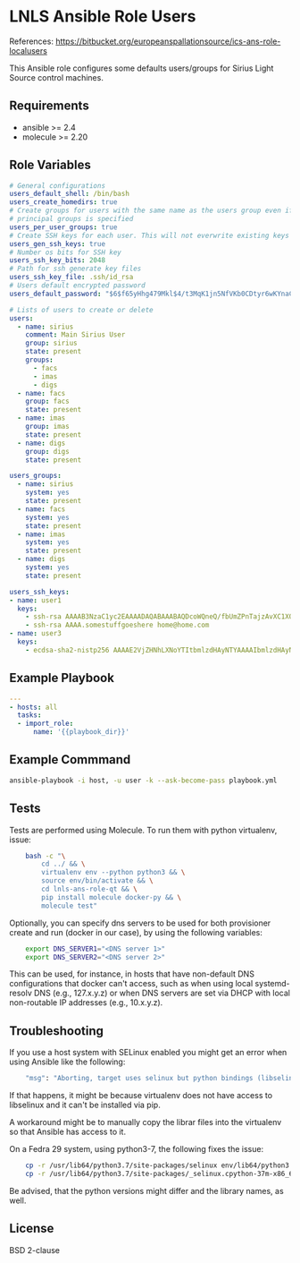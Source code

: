 LNLS Ansible Role Users
=======================

References: https://bitbucket.org/europeanspallationsource/ics-ans-role-localusers

This Ansible role configures some defaults users/groups for Sirius Light Source control machines.

## Requirements

- ansible >= 2.4
- molecule >= 2.20

## Role Variables

```yaml
# General configurations
users_default_shell: /bin/bash
users_create_homedirs: true
# Create groups for users with the same name as the users group even if
# principal groups is specified
users_per_user_groups: true
# Create SSH keys for each user. This will not everwrite existing keys
users_gen_ssh_keys: true
# Number os bits for SSH key
users_ssh_key_bits: 2048
# Path for ssh generate key files
users_ssh_key_file: .ssh/id_rsa
# Users default encrypted password
users_default_password: "$6$f65yHhg479Mkl$4/t3MqK1jn5NfVKb0CDtyr6wKYnaCBQOIAwV8/DG.q1hIOBehICwkhAAM3pGfpLeoRwSgLJKyHa6R/u2vtBn//"

# Lists of users to create or delete
users:
  - name: sirius
    comment: Main Sirius User
    group: sirius
    state: present
    groups:
      - facs
      - imas
      - digs
  - name: facs
    group: facs
    state: present
  - name: imas
    group: imas
    state: present
  - name: digs
    group: digs
    state: present

users_groups:
  - name: sirius
    system: yes
    state: present
  - name: facs
    system: yes
    state: present
  - name: imas
    system: yes
    state: present
  - name: digs
    system: yes
    state: present

users_ssh_keys:
- name: user1
  keys:
    - ssh-rsa AAAAB3NzaC1yc2EAAAADAQABAAABAQDcoWQneQ/fbUmZPnTajzAvXC1XOvhD5+61ZPW8obIZ54OpLcNKyOf4TfceapSAFnKidXv+Z9CZ6foXr2/64bgL43ILvSNUhU2ic4Tzy5ARYJ5o84R61La8/nv5eCQTlgQRTqdW8HVR+xFGNUhG44FqHa+yUXpyadKwIVFYuWQAFZ6qxy2Iwzso229zZa3/jS589aBD/Z83HThttXowYywMqjP68MNnzlb5thpQFkamzXfeziXflGf+mMiiHZHr2NPSOGamgCowqmqRK3Lmq0E1+CIAGzWOuRC0YhW41uu8A09AKScWWb10udPQhkolnwRZxOMXyRQmSAhCV0XrcaBv nope@nowheere.it
    - ssh-rsa AAAA.somestuffgoeshere home@home.com
- name: user3
  keys:
    - ecdsa-sha2-nistp256 AAAAE2VjZHNhLXNoYTItbmlzdHAyNTYAAAAIbmlzdHAyNTYAAABBBBB17LMqtZmwdqXkrlwCMp9fcvRCvi1aU2jd64lmqjQWJoKBSRgRohRCKmcqtBM3nqFHNDnAC2ZBYkEXbRq1F2c= alessio@bradipo
```

## Example Playbook

```yaml
---
- hosts: all
  tasks:
  - import_role:
      name: '{{playbook_dir}}'
```

## Example Commmand

```bash
ansible-playbook -i host, -u user -k --ask-become-pass playbook.yml
```

## Tests

Tests are performed using Molecule. To run them with python virtualenv, issue:

```bash
    bash -c "\
        cd ../ && \
        virtualenv env --python python3 && \
        source env/bin/activate && \
        cd lnls-ans-role-qt && \
        pip install molecule docker-py && \
        molecule test"
```

Optionally, you can specify dns servers to be used for both
provisioner create and run (docker in our case), by using
the following variables:


```bash
    export DNS_SERVER1="<DNS server 1>"
    export DNS_SERVER2="<DNS server 2>"
```

This can be used, for instance, in hosts that have non-default
DNS configurations that docker can't access, such as when
using local systemd-resolv DNS (e.g., 127.x.y.z) or when DNS
servers are set via DHCP with local non-routable IP addresses
(e.g., 10.x.y.z).

## Troubleshooting

If you use a host system with SELinux enabled you might get an error when using
Ansible like the following:

```bash
    "msg": "Aborting, target uses selinux but python bindings (libselinux-python) aren't installed!"
```

If that happens, it might be because virtualenv does not have access to libselinux
and it can't be installed via pip.

A workaround might be to manually copy the librar files into the virtualenv
so that Ansible has access to it.

On a Fedra 29 system, using python3-7, the following fixes the issue:

```bash
    cp -r /usr/lib64/python3.7/site-packages/selinux env/lib64/python3.7/site-packages/
    cp -r /usr/lib64/python3.7/site-packages/_selinux.cpython-37m-x86_64-linux-gnu.so env/lib64/python3.7/site-packages/
```

Be advised, that the python versions might differ and the library names, as well.

## License

BSD 2-clause
